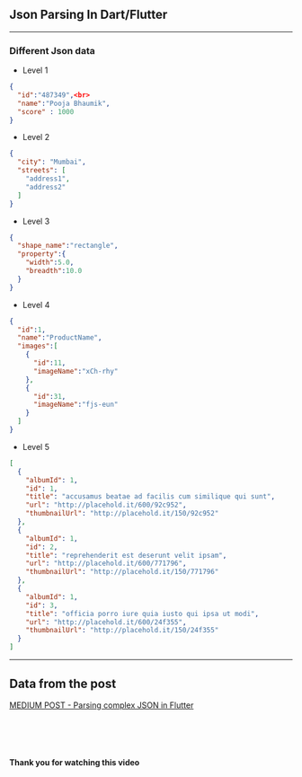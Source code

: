 ## Json Parsing In Dart/Flutter
----

### Different Json data
* Level 1
```JSON
{
  "id":"487349",<br>
  "name":"Pooja Bhaumik",
  "score" : 1000
}
```

* Level 2
```Json
{
  "city": "Mumbai",
  "streets": [
    "address1",
    "address2"
  ]
}
```

* Level 3
```Json
{
  "shape_name":"rectangle",
  "property":{
    "width":5.0,
    "breadth":10.0
  }
}
```

* Level 4
```JSOn
{
  "id":1,
  "name":"ProductName",
  "images":[
    {
      "id":11,
      "imageName":"xCh-rhy"
    },
    {
      "id":31,
      "imageName":"fjs-eun"
    }
  ]
}
```


* Level 5
```JSON
[
  {
    "albumId": 1,
    "id": 1,
    "title": "accusamus beatae ad facilis cum similique qui sunt",
    "url": "http://placehold.it/600/92c952",
    "thumbnailUrl": "http://placehold.it/150/92c952"
  },
  {
    "albumId": 1,
    "id": 2,
    "title": "reprehenderit est deserunt velit ipsam",
    "url": "http://placehold.it/600/771796",
    "thumbnailUrl": "http://placehold.it/150/771796"
  },
  {
    "albumId": 1,
    "id": 3,
    "title": "officia porro iure quia iusto qui ipsa ut modi",
    "url": "http://placehold.it/600/24f355",
    "thumbnailUrl": "http://placehold.it/150/24f355"
  }
]
```

----
## Data from the post
[MEDIUM POST - Parsing complex JSON in Flutter]("https://medium.com/flutter-community/parsing-complex-json-in-flutter-747c46655f51")

<br><br><br>
#### Thank you for watching this video